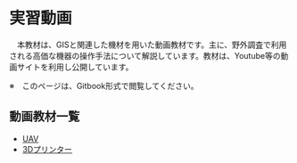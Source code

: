 # 実習動画
　本教材は、GISと関連した機材を用いた動画教材です。主に、野外調査で利用される高価な機器の操作手法について解説しています。教材は、Youtube等の動画サイトを利用し公開しています。

※　このページは、Gitbook形式で閲覧してください。

## 動画教材一覧

- [UAV](movies/movie.md#UAV)
- [3Dプリンター](#3Dプリンター)
